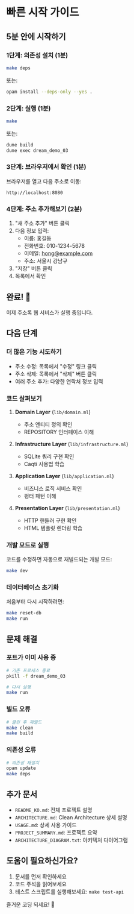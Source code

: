 # 빠른 시작 가이드

## 5분 안에 시작하기

### 1단계: 의존성 설치 (1분)

```bash
make deps
```

또는:

```bash
opam install --deps-only --yes .
```

### 2단계: 실행 (1분)

```bash
make
```

또는:

```bash
dune build
dune exec dream_demo_03
```

### 3단계: 브라우저에서 확인 (1분)

브라우저를 열고 다음 주소로 이동:

```
http://localhost:8080
```

### 4단계: 주소 추가해보기 (2분)

1. "새 주소 추가" 버튼 클릭
2. 다음 정보 입력:
   - 이름: 홍길동
   - 전화번호: 010-1234-5678
   - 이메일: hong@example.com
   - 주소: 서울시 강남구
3. "저장" 버튼 클릭
4. 목록에서 확인

## 완료! 🎉

이제 주소록 웹 서비스가 실행 중입니다.

## 다음 단계

### 더 많은 기능 시도하기

- 주소 수정: 목록에서 "수정" 링크 클릭
- 주소 삭제: 목록에서 "삭제" 버튼 클릭
- 여러 주소 추가: 다양한 연락처 정보 입력

### 코드 살펴보기

1. **Domain Layer** (`lib/domain.ml`)
   - 주소 엔티티 정의 확인
   - REPOSITORY 인터페이스 이해

2. **Infrastructure Layer** (`lib/infrastructure.ml`)
   - SQLite 쿼리 구현 확인
   - Caqti 사용법 학습

3. **Application Layer** (`lib/application.ml`)
   - 비즈니스 로직 서비스 확인
   - 펑터 패턴 이해

4. **Presentation Layer** (`lib/presentation.ml`)
   - HTTP 핸들러 구현 확인
   - HTML 템플릿 렌더링 학습

### 개발 모드로 실행

코드를 수정하면 자동으로 재빌드되는 개발 모드:

```bash
make dev
```

### 데이터베이스 초기화

처음부터 다시 시작하려면:

```bash
make reset-db
make run
```

## 문제 해결

### 포트가 이미 사용 중

```bash
# 기존 프로세스 종료
pkill -f dream_demo_03

# 다시 실행
make run
```

### 빌드 오류

```bash
# 클린 후 재빌드
make clean
make build
```

### 의존성 오류

```bash
# 의존성 재설치
opam update
make deps
```

## 추가 문서

- `README_KO.md`: 전체 프로젝트 설명
- `ARCHITECTURE.md`: Clean Architecture 상세 설명
- `USAGE.md`: 상세 사용 가이드
- `PROJECT_SUMMARY.md`: 프로젝트 요약
- `ARCHITECTURE_DIAGRAM.txt`: 아키텍처 다이어그램

## 도움이 필요하신가요?

1. 문서를 먼저 확인하세요
2. 코드 주석을 읽어보세요
3. 테스트 스크립트를 실행해보세요: `make test-api`

즐거운 코딩 되세요! 🚀
